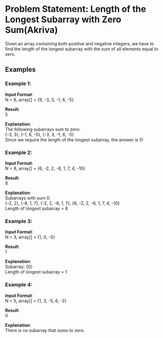# Problem Statement: Length of the Longest Subarray with Zero Sum(Akriva)

Given an array containing both positive and negative integers, we have to find the length of the longest subarray with the sum of all elements equal to zero.

## Examples

### Example 1:
**Input Format**:  
N = 6, array[] = {9, -3, 3, -1, 6, -5}  

**Result**:  
5  

**Explanation**:  
The following subarrays sum to zero:  
{-3, 3}, {-1, 6, -5}, {-3, 3, -1, 6, -5}  
Since we require the length of the longest subarray, the answer is 5!

### Example 2:
**Input Format**:  
N = 8, array[] = {6, -2, 2, -8, 1, 7, 4, -10}  

**Result**:  
8  

**Explanation**:  
Subarrays with sum 0:  
{-2, 2}, {-8, 1, 7}, {-2, 2, -8, 1, 7}, {6, -2, 2, -8, 1, 7, 4, -10}  
Length of longest subarray = 8

### Example 3:
**Input Format**:  
N = 3, array[] = {1, 0, -5}  

**Result**:  
1  

**Explanation**:  
Subarray: {0}  
Length of longest subarray = 1

### Example 4:
**Input Format**:  
N = 5, array[] = {1, 3, -5, 6, -2}  

**Result**:  
0  

**Explanation**:  
There is no subarray that sums to zero.
